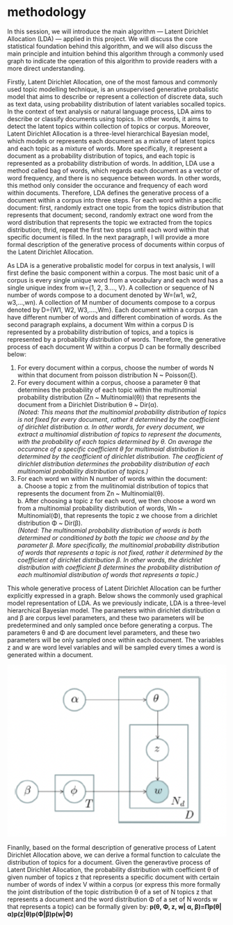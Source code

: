 # methodology
In this session, we will introduce the main algorithm — Latent Dirichlet Allocation (LDA) — applied in this project. We will discuss the core statistical foundation behind this algorithm, and we will also discuss the main principle and intuition behind this algorithm through a commonly used graph to indicate the operation of this algorithm to provide readers with a more direct understanding. 

Firstly, Latent Dirichlet Allocation, one of the most famous and commonly used topic modelling technique, is an unsupervised generative probalistic model that aims to describe or represent a collection of discrete data, such as text data, using probability distribution of latent variables socalled topics. In the context of text analysis or natural language process, LDA aims to describe or classify documents using topics. In other words, it aims to detect the latent topics within collection of topics or corpus. Moreover, Latent Dirichlet Allocation is a three-level hierarchical Bayesian model, which models or represents each document as a mixture of latent topics and each topic as a mixture of words. More specifically, it represent a document as a probability distribution of topics, and each topic is represented as a probability distribution of words. In addition, LDA use a method called bag of words, which regards each document as a vector of word frequency, and there is no sequence between words. In other words, this method only consider the occurance and frequency of each word within documents. Therefore, LDA defines the generative process of a document within a corpus into three steps. For each word within a specific document: first, randomly extract one topic from the topics distribution that represents that document; second, randomly extract one word from the word distribution that represents the topic we extracted from the topics distribution; thrid, repeat the first two steps until each word within that specific document is filled. In the next paragraph, I will provide a more formal description of the generative process of documents within corpus of the Latent Dirichlet Allocation.

As LDA is a generative probalistic model for corpus in text analysis, I will first define the basic component within a corpus. The most basic unit of a corpus is every single unique word from a vocabulary and each word has a single unique index from w={1, 2, 3...., V}. A collection or sequence of N number of words compose to a document denoted by W=(w1, w2, w3,...,wn). A collection of M number of documents compose to a corpus denoted by D={W1, W2, W3,....,Wm}. Each document within a corpus can have different number of words and different combination of words. As the second paragraph explains, a document Wm within a corpus D is represented by a probability distribution of topics, and a topics is represented by a probability distribution of words. Therefore, the generative process of each document W within a corpus D can be formally described below: 
1. For every document within a corpus, choose the number of words N within that document from poisson distribution N ~ Poisson(ξ). 
2. For every document within a corpus, choose a parameter θ that determines the probability of each topic within the multinomial probability distribution (Zn ~ Multinomial(θ)) that represents the document from a Dirichlet Distribution θ ~ Dir(α).                                                                                      
*(Noted: This means that the multinomial probability distribution of topics is not fixed for every document, rather it determined by the coefficient of dirichlet distribution α. Ιn other words, for every document, we extract a multinomial distribution of topics to represent the documents, with the probability of each topics determined by θ. On average the occurance of a specific coefficient θ for multimoial distribution is determined by the ceofficient of dirichlet distribution. The ceofficient of dirichlet distribution determines the probability distribution of each multinomial probability distribution of topics.)*
3. For each word wn within N number of words within the document:                                                                                                 
   a. Choose a topic z from the mulitinomial distribution of topics that represents the document from Zn ~ Multinomial(θ).                                   
   b. After choosing a topic z for each word, we then choose a word wn from a multinomial probability distribution of words, Wn ~ Multinomial(Φ), that represents the topic z we choose from a dirichlet distribution Φ ~ Dir(β).                                                                                                                                    
*(Noted: The multinomial probability distribution of words is both determined or conditioned by both the topic we choose and by the parameter β. More specifically, the multinomial probability distribution of words that represents a topic is not fixed, rather it determined by the coefficient of dirichlet distribution β. In other words, the dirichlet distribution with coefficient β determines the probability distribution of each multinomial distribution of words that represents a topic.)*

This whole generative process of Latent Dirichlet Allocation can be further explicitly expressed in a graph. Below shows the commonly used graphical model representation of LDA. As we previously indicate, LDA is a three-level hierarchical Bayesian model. The parameters within dirichlet distribution α and β are corpus level parameters, and these two parameters will be predetermined and only sampled once before generating a corpus. The parameters θ and Φ are document level parameters, and these two parameters will be only sampled once within each document. The variables z and w are word level variables and will be sampled every times a word is generated within a document.

![image](https://github.com/HongbinZhaoxYL/project/blob/main/截屏2022-04-24%2021.26.28.png)

Finanlly, based on the formal description of generative process of Latent Dirichlet Allocation above, we can derive a formal function to calculate the distribution of topics for a document. Given the generavtive process of Latent Dirichlet Allocation, the probability distribution with coefficient θ of given number of topics z that represents a specific document with certain number of words of index V within a corpus (or express this more formally the joint distribution of the topic distribution θ of a set of N topics z that represents a document and the word distribution Φ of a set of N words w that represents a topic) can be formally given by:   **p(θ, Φ, z, w| α, β)=Πp(θ|α)p(z|θ)p(Φ|β)p(w|Φ)** 


